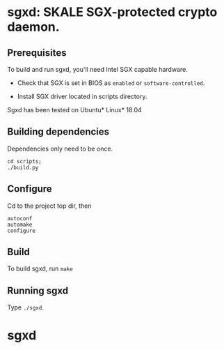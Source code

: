 # sgxd: SKALE SGX-protected crypto daemon.

## Prerequisites

To build and run sgxd, you'll need Intel SGX capable hardware.

* Check that SGX is set in BIOS as `enabled` or `software-controlled`.


* Install SGX driver located in scripts directory.

Sgxd has been tested on Ubuntu\* Linux\* 18.04

## Building dependencies

Dependencies only need to be once.

```
cd scripts;
./build.py
```
## Configure

Cd to the project top dir, then

```
autoconf
automake
configure
```

## Build

To build sgxd, run `make`



## Running sgxd

Type `./sgxd`.

# sgxd
